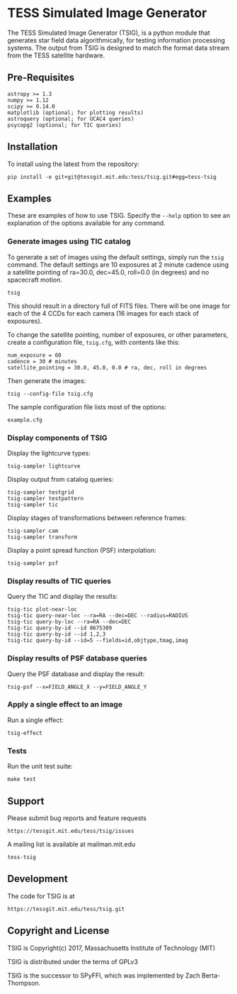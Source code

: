 # TESS Simulated Image Generator

The TESS Simulated Image Generator (TSIG), is a python module that generates
star field data algorithmically, for testing information processing systems. 
The output from TSIG is designed to match the format data stream from the
TESS satellite hardware.

## Pre-Requisites

    astropy >= 1.3
    numpy >= 1.12
    scipy >= 0.14.0
    matplotlib (optional; for plotting results)
    astroquery (optional; for UCAC4 queries)
    psycopg2 (optional; for TIC queries)

## Installation

To install using the latest from the repository:

    pip install -e git+git@tessgit.mit.edu:tess/tsig.git#egg=tess-tsig

## Examples

These are examples of how to use TSIG.  Specify the `--help` option to see an
explanation of the options available for any command.

### Generate images using TIC catalog

To generate a set of images using the default settings, simply run the `tsig`
command.  The default settings are 10 exposures at 2 minute cadence using a
satellite pointing of ra=30.0, dec=45.0, roll=0.0 (in degrees) and no
spacecraft motion.

    tsig

This should result in a directory full of FITS files.  There will be one image
for each of the 4 CCDs for each camera (16 images for each stack of exposures).

To change the satellite pointing, number of exposures, or other parameters,
create a configuration file, `tsig.cfg`, with contents like this:

    num_exposure = 60
    cadence = 30 # minutes
    satellite_pointing = 30.0, 45.0, 0.0 # ra, dec, roll in degrees

Then generate the images:

    tsig --config-file tsig.cfg

The sample configuration file lists most of the options:

    example.cfg

### Display components of TSIG

Display the lightcurve types:

    tsig-sampler lightcurve

Display output from catalog queries:

    tsig-sampler testgrid
    tsig-sampler testpattern
    tsig-sampler tic

Display stages of transformations between reference frames:

    tsig-sampler cam
    tsig-sampler transform

Display a point spread function (PSF) interpolation:

    tsig-sampler psf

### Display results of TIC queries

Query the TIC and display the results:

    tsig-tic plot-near-loc
    tsig-tic query-near-loc --ra=RA --dec=DEC --radius=RADIUS
    tsig-tic query-by-loc --ra=RA --dec=DEC
    tsig-tic query-by-id --id 8675309
    tsig-tic query-by-id --id 1,2,3
    tsig-tic query-by-id --id=5 --fields=id,objtype,tmag,imag

### Display results of PSF database queries

Query the PSF database and display the result:

    tsig-psf --x=FIELD_ANGLE_X --y=FIELD_ANGLE_Y

### Apply a single effect to an image

Run a single effect:

    tsig-effect

### Tests

Run the unit test suite:

    make test

## Support

Please submit bug reports and feature requests

    https://tessgit.mit.edu/tess/tsig/issues

A mailing list is available at mailman.mit.edu

    tess-tsig

## Development

The code for TSIG is at

    https://tessgit.mit.edu/tess/tsig.git

## Copyright and License

TSIG is Copyright(c) 2017, Massachusetts Institute of Technology (MIT)

TSIG is distributed under the terms of GPLv3

TSIG is the successor to SPyFFI, which was implemented by Zach Berta-Thompson.
